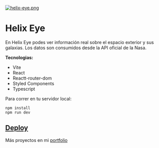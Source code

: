 [![helix-eye.png](https://i.postimg.cc/GhGj0GLV/helix-eye.png)](https://postimg.cc/8jkvMFrm)
# Helix Eye
En Helix Eye podes ver información real sobre el espacio exterior y sus galaxias. Los datos son consumidos desde la API oficial de la Nasa. 

**Tecnologias:**
* Vite
* React
* Reactt-router-dom
* Styled Components
* Typescript

Para correr en tu servidor local:
```
npm install
npm run dev
```

[Deploy](https://helix-eye.web.app/)
---
Más proyectos en mi [portfolio](https://juliansafadi-app.web.app/)
